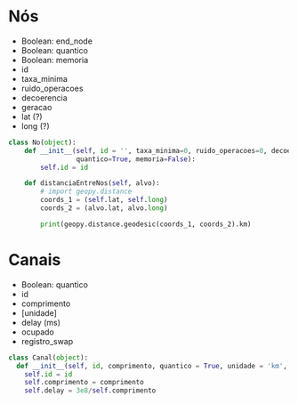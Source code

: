 # Nós

- Boolean: end_node
- Boolean: quantico
- Boolean: memoria
- id
- taxa_minima
- ruido_operacoes
- decoerencia
- geracao
- lat (?)
- long (?)

```py
class No(object):
    def __init__(self, id = '', taxa_minima=0, ruido_operacoes=0, decoerencia=0, geracao=1, lat=0, long=0, end_node=False,
                 quantico=True, memoria=False):
        self.id = id

    def distanciaEntreNos(self, alvo):
        # import geopy.distance
        coords_1 = (self.lat, self.long)
        coords_2 = (alvo.lat, alvo.long)

        print(geopy.distance.geodesic(coords_1, coords_2).km)
```

# Canais

- Boolean: quantico
- id
- comprimento
- [unidade]
- delay (ms)
- ocupado
- registro_swap

```py
class Canal(object):
  def __init__(self, id, comprimento, quantico = True, unidade = 'km', ocupado = False, registro_swap = []):
    self.id = id
    self.comprimento = comprimento
    self.delay = 3e8/self.comprimento
```

  
